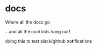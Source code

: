 # docs
Where all the docs go

...and all the cool kids hang out!

doing this to test slack/github notifications

